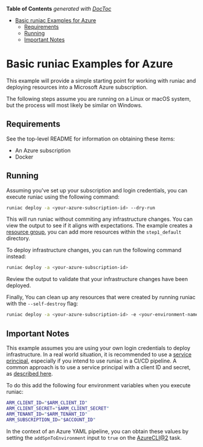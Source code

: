 <!-- START doctoc generated TOC please keep comment here to allow auto update -->
<!-- DON'T EDIT THIS SECTION, INSTEAD RE-RUN doctoc TO UPDATE -->

**Table of Contents** _generated with [DocToc](https://github.com/thlorenz/doctoc)_

- [Basic runiac Examples for Azure](#basic-runiac-examples-for-azure)
  - [Requirements](#requirements)
  - [Running](#running)
  - [Important Notes](#important-notes)

<!-- END doctoc generated TOC please keep comment here to allow auto update -->

# Basic runiac Examples for Azure

This example will provide a simple starting point for working with runiac and deploying resources into
a Microsoft Azure subscription.

The following steps assume you are running on a Linux or macOS system, but the process will most likely be similar on Windows.

## Requirements

See the top-level README for information on obtaining these items:

- An Azure subscription
- Docker

## Running

Assuming you've set up your subscription and login credentials, you can execute runiac using the following command:

```bash
runiac deploy -a <your-azure-subscription-id> --dry-run
```

This will run runiac without commiting any infrastructure changes. You can view the output to see if it aligns with expectations. The example
creates a [resource group](https://registry.terraform.io/providers/hashicorp/azurerm/latest/docs/resources/resource_group), you can add more
resources within the `step1_default` directory.

To deploy infrastructure changes, you can run the following command instead:

```bash
runiac deploy -a <your-azure-subscription-id>
```

Review the output to validate that your infrastructure changes have been deployed.

Finally, You can clean up any resources that were created by running runiac with the `--self-destroy` flag:

```bash
runiac deploy -a <your-azure-subscription-id> -e <your-environment-name> --self-destroy
```

## Important Notes

This example assumes you are using your own login credentials to deploy infrastructure. In a real world situation, it is recommended to use a [service principal](https://docs.microsoft.com/en-us/azure/active-directory/develop/app-objects-and-service-principals), especially
if you intend to use runiac in a CI/CD pipeline. A common approach is to use a service principal with a client ID and secret, as
[described here](https://registry.terraform.io/providers/hashicorp/azurerm/latest/docs/guides/service_principal_client_secret).

To do this add the following four environment variables when you execute runiac:

```bash
ARM_CLIENT_ID="$ARM_CLIENT_ID"
ARM_CLIENT_SECRET="$ARM_CLIENT_SECRET"
ARM_TENANT_ID="$ARM_TENANT_ID"
ARM_SUBSCRIPTION_ID="$ACCOUNT_ID"
```

In the context of an Azure YAML pipeline, you can obtain these values by setting the `addSpnToEnvironment` input to `true` on the
[AzureCLI@2](https://docs.microsoft.com/en-us/azure/devops/pipelines/tasks/deploy/azure-cli?view=azure-devops) task.
